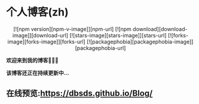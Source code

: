 # 个人博客(zh)

<center>
  [![npm version][npm-v-image]][npm-url] 
  [![npm download][download-image]][download-url] 
  [![stars-image][stars-image]][stars-url] 
  [![forks-image][forks-image]][forks-url] 
  [![packagephobia][packagephobia-image]][packagephobia-url] 
</center>

**欢迎来到我的博客:clap::clap::clap:**


**该博客还正在持续更新中...**



## 在线预览:https://dbsds.github.io/Blog/
